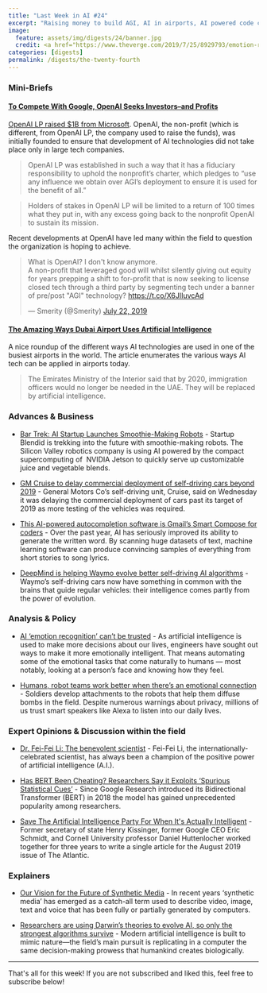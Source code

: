```yaml
---
title: "Last Week in AI #24"
excerpt: "Raising money to build AGI, AI in airports, AI powered code completion and more!"
image: 
  feature: assets/img/digests/24/banner.jpg
  credit: <a href="https://www.theverge.com/2019/7/25/8929793/emotion-recognition-analysis-ai-machine-learning-facial-expression-review"> James Vincent / The Verge </a>
categories: [digests]
permalink: /digests/the-twenty-fourth
---
```


### Mini-Briefs

#### [To Compete With Google, OpenAI Seeks Investors–and Profits](https://www.wired.com/story/compete-google-openai-seeks-investorsand-profits/)

[OpenAI LP raised $1B from Microsoft](https://openai.com/blog/microsoft/). OpenAI, the non-profit (which is different, from OpenAI LP, the company used to raise the funds), was initially founded to ensure that development of AI technologies did not take place only in large tech companies. 

> OpenAI LP was established in such a way that it has a fiduciary responsibility to uphold the nonprofit’s charter, which pledges to “use any influence we obtain over AGI’s deployment to ensure it is used for the benefit of all.”

> Holders of stakes in OpenAI LP will be limited to a return of 100 times what they put in, with any excess going back to the nonprofit OpenAI to sustain its mission.

Recent developments at OpenAI have led many within the field to question the organization is hoping to achieve.

<blockquote class="twitter-tweet"><p lang="en" dir="ltr">What is OpenAI? I don&#39;t know anymore.<br>A non-profit that leveraged good will whilst silently giving out equity for years prepping a shift to for-profit that is now seeking to license closed tech through a third party by segmenting tech under a banner of pre/post &quot;AGI&quot; technology? <a href="https://t.co/X6JIIuvcAd">https://t.co/X6JIIuvcAd</a></p>&mdash; Smerity (@Smerity) <a href="https://twitter.com/Smerity/status/1153364705777311745?ref_src=twsrc%5Etfw">July 22, 2019</a></blockquote> <script async src="https://platform.twitter.com/widgets.js" charset="utf-8"></script>

#### [The Amazing Ways Dubai Airport Uses Artificial Intelligence](https://www.forbes.com/sites/bernardmarr/2019/07/26/the-amazing-ways-dubai-airport-uses-artificial-intelligence/)
A nice roundup of the different ways AI technologies are used in one of the busiest airports in the world. The article enumerates the various ways AI tech can be applied in airports today. 

> The Emirates Ministry of the Interior said that by 2020, immigration officers would no longer be needed in the UAE. They will be replaced by artificial intelligence.

### Advances & Business

* [Bar Trek: AI Startup Launches Smoothie-Making Robots](https://blogs.nvidia.com/blog/2019/07/22/blendid-smoothie-making-robots/) - Startup Blendid is trekking into the future with smoothie-making robots. The Silicon Valley robotics company is using AI powered by the compact supercomputing of  NVIDIA Jetson to quickly serve up customizable juice and vegetable blends.

* [GM Cruise to delay commercial deployment of self-driving cars beyond 2019](https://www.reuters.com/article/us-gm-cruise-idUSKCN1UJ1NA) - General Motors Co’s self-driving unit, Cruise, said on Wednesday it was delaying the commercial deployment of cars past its target of 2019 as more testing of the vehicles was required. 

* [This AI-powered autocompletion software is Gmail’s Smart Compose for coders](https://www.theverge.com/2019/7/24/20708542/coding-autocompleter-deep-tabnine-ai-deep-learning-smart-compose) - Over the past year, AI has seriously improved its ability to generate the written word. By scanning huge datasets of text, machine learning software can produce convincing samples of everything from short stories to song lyrics.

* [DeepMind is helping Waymo evolve better self-driving AI algorithms](https://www.technologyreview.com/s/614004/deepmind-is-helping-waymo-evolve-better-self-driving-ai-algorithms/) - Waymo’s self-driving cars now have something in common with the brains that guide regular vehicles: their intelligence comes partly from the power of evolution.

### Analysis & Policy

* [AI ‘emotion recognition’ can’t be trusted](https://www.theverge.com/2019/7/25/8929793/emotion-recognition-analysis-ai-machine-learning-facial-expression-review) - As artificial intelligence is used to make more decisions about our lives, engineers have sought out ways to make it more emotionally intelligent. That means automating some of the emotional tasks that come naturally to humans — most notably, looking at a person’s face and knowing how they feel.

* [Humans, robot teams work better when there’s an emotional connection](https://news.umich.edu/humans-robot-teams-work-better-when-theres-an-emotional-connection/) - Soldiers develop attachments to the robots that help them diffuse bombs in the field. Despite numerous warnings about privacy, millions of us trust smart speakers like Alexa to listen into our daily lives.

### Expert Opinions & Discussion within the field

* [Dr. Fei-Fei Li: The benevolent scientist](https://www.cnbc.com/fei-fei-li-the-biggest-perils-and-opportunities-in-ai/) - Fei-Fei Li, the internationally-celebrated scientist, has always been a champion of the positive power of artificial intelligence (A.I.).

* [Has BERT Been Cheating? Researchers Say it Exploits ‘Spurious Statistical Cues’](https://medium.com/syncedreview/has-bert-been-cheating-researchers-say-it-exploits-spurious-statistical-cues-b256760ded57) - Since Google Research introduced its Bidirectional Transformer (BERT) in 2018 the model has gained unprecedented popularity among researchers.

* [Save The Artificial Intelligence Party For When It's Actually Intelligent](https://thefederalist.com/2019/07/26/save-artificial-intelligence-party-actually-becomes-intelligent/) - Former secretary of state Henry Kissinger, former Google CEO Eric Schmidt, and Cornell University professor Daniel Huttenlocher worked together for three years to write a single article for the August 2019 issue of The Atlantic.

### Explainers

* [Our Vision for the Future of Synthetic Media](https://medium.com/@vriparbelli/our-vision-for-the-future-of-synthetic-media-8791059e8f3a) - In recent years ‘synthetic media’ has emerged as a catch-all term used to describe video, image, text and voice that has been fully or partially generated by computers.

* [Researchers are using Darwin’s theories to evolve AI, so only the strongest algorithms survive](https://qz.com/933695/researchers-are-using-darwins-theories-to-evolve-ai-so-only-the-strongest-algorithms-survive/) - Modern artificial intelligence is built to mimic nature—the field’s main pursuit is replicating in a computer the same decision-making prowess that humankind creates biologically.

<hr>

That's all for this week! If you are not subscribed and liked this, feel free to subscribe below!
